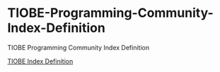 TIOBE-Programming-Community-Index-Definition
============================================

TIOBE Programming Community Index Definition

<a href="http://www.tiobe.com/index.php/content/paperinfo/tpci/tpci_definition.htm">TIOBE Index Definition</a>